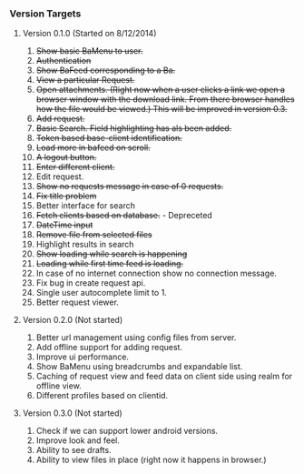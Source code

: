 ### Version Targets

1. Version 0.1.0 (Started on 8/12/2014)
    
    1. ~~Show basic BaMenu to user.~~
    2. ~~Authentication~~
    3. ~~Show BaFeed corresponding to a Ba.~~
    4. ~~View a particular Request.~~
    5. ~~Open attachments. (Right now when a user clicks a link we open a browser window with the download link. From there browser handles how the file would be viewed.) This will be improved in version 0.3.~~
    6. ~~Add request.~~
    7. ~~Basic Search. Field highlighting has als been added.~~
    8. ~~Token based base-client identification.~~
    9. ~~Load more in bafeed on scroll.~~
    10. ~~A logout button.~~
    11. ~~Enter different client.~~
    12. Edit request.
    13. ~~Show no requests message in case of 0 requests.~~
    14. ~~Fix title problem~~
    15. Better interface for search
    16. ~~Fetch clients based on database.~~ - Depreceted
    17. ~~DateTime input~~
    18. ~~Remove file from selected files~~
    19. Highlight results in search
    20. ~~Show loading while search is happening~~
    21. ~~Loading while first time feed is loading.~~
    22. In case of no internet connection show no connection message.
    23. Fix bug in create request api.
    24. Single user autocomplete limit to 1.
    24. Better request viewer.

2. Version 0.2.0 (Not started)

    1. Better url management using config files from server.
    2. Add offline support for adding request.
    3. Improve ui performance.
    4. Show BaMenu using breadcrumbs and expandable list.
    5. Caching of request view and feed data on client side using realm for offline view.
    6. Different profiles based on clientid.

3. Version 0.3.0 (Not started)

    1. Check if we can support lower android versions.
    2. Improve look and feel.
    4. Ability to see drafts.
    5. Ability to view files in place (right now it happens in browser.)

